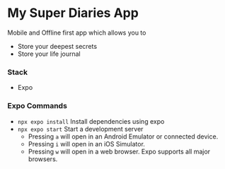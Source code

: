 # My Super Diaries App
Mobile and Offline first app which allows you to
- Store your deepest secrets
- Store your life journal

### Stack
- Expo

### Expo Commands

- `npx expo install` Install dependencies using expo
- `npx expo start` Start a development server
  - Pressing `a` will open in an Android Emulator or connected device.
  - Pressing `i` will open in an iOS Simulator.
  - Pressing `w` will open in a web browser. Expo supports all major browsers.